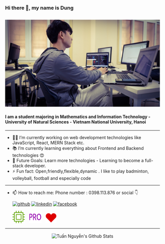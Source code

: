 ### Hi there 👋, my name is Dung
![I am a student majoring in Mathematics and Information Technology - University of Natural Sciences - Vietnam National University, Hanoi](https://github.com/nguyenducdungg/nguyenducdungg/blob/main/dung-github.jpg)
---
#### I am a student majoring in Mathematics and Information Technology - University of Natural Sciences - Vietnam National University, Hanoi
---
- 👨‍💻 I’m currently working on web development technologies like JavaScript, React, MERN Stack etc.
- 📚 I’m currently learning everything about Frontend and Backend technologies 😍
- 🎯 Future Goals: Learn more technologies - Learning to become a full-stack developer.
- ⚡ Fun fact: Open,friendly,flexible,dynamic . I like to play badminton, volleyball, football and especially code
---
- 📫 How to reach me:
   Phone number : 0398.113.876 or social 👇
   
  [<img src='https://cdn.jsdelivr.net/npm/simple-icons@3.0.1/icons/github.svg' alt='github' height='40'>](https://github.com/nguyenducdungg)    [<img src='https://cdn.jsdelivr.net/npm/simple-icons@3.0.1/icons/linkedin.svg' alt='linkedin' height='40'>](https://www.linkedin.com/in/nguyen-duc-dung-a3b605203/)  [<img src='https://cdn.jsdelivr.net/npm/simple-icons@3.0.1/icons/facebook.svg' alt='facebook' height='40'>](https://www.facebook.com/DungRomann)   

  <a href='https://docs.github.com/en/developers'><img src='https://raw.githubusercontent.com/acervenky/animated-github-badges/master/assets/devbadge.gif' width='40' height='40'></a> <a href='https://github.com/pricing'><img src='https://raw.githubusercontent.com/acervenky/animated-github-badges/master/assets/pro.gif' width='40' height='40'></a> <a href='https://docs.github.com/en/github/supporting-the-open-source-community-with-github-sponsors'><img src='https://raw.githubusercontent.com/acervenky/animated-github-badges/master/assets/sponsorbadge.gif' width='35' height='35'></a>
---
<div align="center" >
  <img align="center" src="https://github-readme-stats.vercel.app/api/top-langs/?username=nguyenducdungg&theme=tokyonight" alt="Tuấn Nguyễn's Github Stats">
</div>

